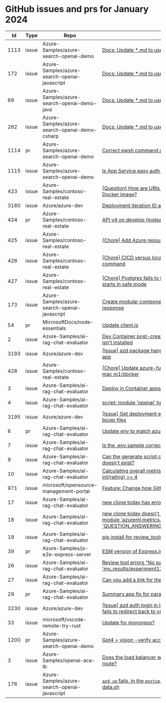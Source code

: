 # GitHub issues and prs for January 2024
|Id|Type|Repo|Title|Date|
|--|--|--|--|--|
|1113|issue|Azure-Samples/azure-search-openai-demo|[Docs: Update *.md to use "Entra" ](https://github.com/Azure-Samples/azure-search-openai-demo/issues/1113)|1/3/2024|
|172|issue|Azure-Samples/azure-search-openai-javascript|[Docs: Update *.md to use "Entra"](https://github.com/Azure-Samples/azure-search-openai-javascript/issues/172)|1/3/2024|
|69|issue|Azure-Samples/azure-search-openai-demo-java|[Docs: Update *.md to use "Entra"](https://github.com/Azure-Samples/azure-search-openai-demo-java/issues/69)|1/3/2024|
|262|issue|Azure-Samples/azure-search-openai-demo-csharp|[Docs: Update *.md to use "Entra"](https://github.com/Azure-Samples/azure-search-openai-demo-csharp/issues/262)|1/3/2024|
|1114|pr|Azure-Samples/azure-search-openai-demo|[Correct pwsh command and location](https://github.com/Azure-Samples/azure-search-openai-demo/pull/1114)|1/3/2024|
|1115|issue|Azure-Samples/azure-search-openai-demo|[Is App Service easy auth token refresh working?](https://github.com/Azure-Samples/azure-search-openai-demo/issues/1115)|1/3/2024|
|423|issue|Azure-Samples/contoso-real-estate|[[Question] How are URIs injected into Blog/Next Docker image? ](https://github.com/Azure-Samples/contoso-real-estate/issues/423)|1/7/2024|
|3180|issue|Azure/azure-dev|[Deployment iteration ID as environment variable](https://github.com/Azure/azure-dev/issues/3180)|1/7/2024|
|424|pr|Azure-Samples/contoso-real-estate|[API v4 on develop (instead of risking rebase)](https://github.com/Azure-Samples/contoso-real-estate/pull/424)|1/8/2024|
|425|issue|Azure-Samples/contoso-real-estate|[[Chore] Add Azure resources vscode extension](https://github.com/Azure-Samples/contoso-real-estate/issues/425)|1/8/2024|
|426|issue|Azure-Samples/contoso-real-estate|[[Chore] CICD versus local dev for post-create-command](https://github.com/Azure-Samples/contoso-real-estate/issues/426)|1/8/2024|
|427|issue|Azure-Samples/contoso-real-estate|[[Chore] Postgres fails to install in container - container starts in safe mode](https://github.com/Azure-Samples/contoso-real-estate/issues/427)|1/9/2024|
|173|issue|Azure-Samples/azure-search-openai-javascript|[Create modular component to verify quality of response](https://github.com/Azure-Samples/azure-search-openai-javascript/issues/173)|1/9/2024|
|54|pr|MicrosoftDocs/node-essentials|[Update client.js](https://github.com/MicrosoftDocs/node-essentials/pull/54)|1/10/2024|
|2|issue|Azure-Samples/ai-rag-chat-evaluator|[Dev Container post-create-command fails b/c GIT isn't installed](https://github.com/Azure-Samples/ai-rag-chat-evaluator/issues/2)|1/10/2024|
|3193|issue|Azure/azure-dev|[[Issue] azd package hangs(?) when host is container app](https://github.com/Azure/azure-dev/issues/3193)|1/11/2024|
|428|issue|Azure-Samples/contoso-real-estate|[[Chore] Update azure-functions-core-tools to support mac m1/docker](https://github.com/Azure-Samples/contoso-real-estate/issues/428)|1/11/2024|
|3|issue|Azure-Samples/ai-rag-chat-evaluator|[Deploy in Container apps job? ](https://github.com/Azure-Samples/ai-rag-chat-evaluator/issues/3)|1/11/2024|
|4|issue|Azure-Samples/ai-rag-chat-evaluator|[script: module 'openai' has no attribute 'error'](https://github.com/Azure-Samples/ai-rag-chat-evaluator/issues/4)|1/12/2024|
|3195|issue|Azure/azure-dev|[[Issue] Get deployment error detail that doesn't map to bicep files](https://github.com/Azure/azure-dev/issues/3195)|1/12/2024|
|6|pr|Azure-Samples/ai-rag-chat-evaluator|[Update env to match azure-search-openai-demo](https://github.com/Azure-Samples/ai-rag-chat-evaluator/pull/6)|1/12/2024|
|7|issue|Azure-Samples/ai-rag-chat-evaluator|[Is the .env.sample correct?](https://github.com/Azure-Samples/ai-rag-chat-evaluator/issues/7)|1/12/2024|
|9|issue|Azure-Samples/ai-rag-chat-evaluator|[Can the generate script create the output dir/path if it doesn't exist? ](https://github.com/Azure-Samples/ai-rag-chat-evaluator/issues/9)|1/12/2024|
|10|issue|Azure-Samples/ai-rag-chat-evaluator|[Calculating overall metris now fails with error on return int(rating) >= 4](https://github.com/Azure-Samples/ai-rag-chat-evaluator/issues/10)|1/13/2024|
|971|issue|microsoft/opensource-management-portal|[Feature: Change how GitHub ID for repo is displayed](https://github.com/microsoft/opensource-management-portal/issues/971)|1/16/2024|
|17|issue|Azure-Samples/ai-rag-chat-evaluator|[new clone today has error in postCreateCommand](https://github.com/Azure-Samples/ai-rag-chat-evaluator/issues/17)|1/17/2024|
|18|issue|Azure-Samples/ai-rag-chat-evaluator|[new clone today doesn't run generate - AttributeError: module 'azureml.metrics.constants' has no attribute 'QUESTION_ANSWERING'](https://github.com/Azure-Samples/ai-rag-chat-evaluator/issues/18)|1/17/2024|
|19|issue|Azure-Samples/ai-rag-chat-evaluator|[pip install for review_tools in postCreateCommand?](https://github.com/Azure-Samples/ai-rag-chat-evaluator/issues/19)|1/17/2024|
|39|pr|Azure-Samples/js-e2e-express-server|[ESM version of Express.js with JavaScript](https://github.com/Azure-Samples/js-e2e-express-server/pull/39)|1/18/2024|
|26|issue|Azure-Samples/ai-rag-chat-evaluator|[Review tool errors "No such file or directory: 'my_results/experiment1705604697/parameters.json'"](https://github.com/Azure-Samples/ai-rag-chat-evaluator/issues/26)|1/18/2024|
|27|issue|Azure-Samples/ai-rag-chat-evaluator|[Can you add a link for the overrides? ](https://github.com/Azure-Samples/ai-rag-chat-evaluator/issues/27)|1/18/2024|
|29|pr|Azure-Samples/ai-rag-chat-evaluator|[Summary.app fix for parameters.json](https://github.com/Azure-Samples/ai-rag-chat-evaluator/pull/29)|1/20/2024|
|3230|issue|Azure/azure-dev|[[Issue] azd auth login in local vscode dev container fails to redirect back to vscode after auth](https://github.com/Azure/azure-dev/issues/3230)|1/25/2024|
|33|issue|microsoft/vscode-remote-try-rust|[Update for monorepo? ](https://github.com/microsoft/vscode-remote-try-rust/issues/33)|1/28/2024|
|1200|pr|Azure-Samples/azure-search-openai-demo|[Gpt4 + vision -verify access by create deployment](https://github.com/Azure-Samples/azure-search-openai-demo/pull/1200)|1/29/2024|
|3|issue|Azure-Samples/openai-aca-lb|[Does the load balancer work if the backend URL has a route? ](https://github.com/Azure-Samples/openai-aca-lb/issues/3)|1/30/2024|
|176|issue|Azure-Samples/azure-search-openai-javascript|[`azd up` fails, in the `postup` hook, which calls into Index-data.sh](https://github.com/Azure-Samples/azure-search-openai-javascript/issues/176)|1/31/2024|
